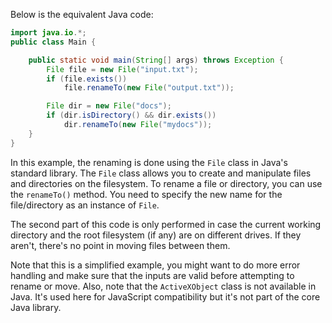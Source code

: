 Below is the equivalent Java code:

```java
import java.io.*;
public class Main {

    public static void main(String[] args) throws Exception {
        File file = new File("input.txt");
        if (file.exists())
            file.renameTo(new File("output.txt"));

        File dir = new File("docs");
        if (dir.isDirectory() && dir.exists())
            dir.renameTo(new File("mydocs"));
    }
}
```
In this example, the renaming is done using the `File` class in Java's standard library. The `File` class allows you to create and manipulate files and directories on the filesystem. To rename a file or directory, you can use the `renameTo()` method. You need to specify the new name for the file/directory as an instance of `File`. 

The second part of this code is only performed in case the current working directory and the root filesystem (if any) are on different drives. If they aren't, there's no point in moving files between them. 

Note that this is a simplified example, you might want to do more error handling and make sure that the inputs are valid before attempting to rename or move. Also, note that the `ActiveXObject` class is not available in Java. It's used here for JavaScript compatibility but it's not part of the core Java library.
